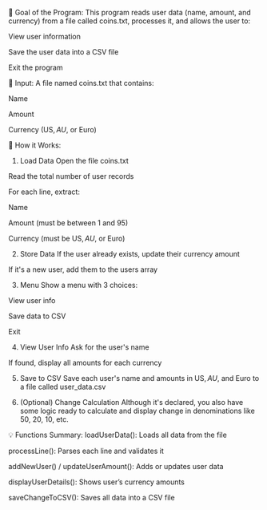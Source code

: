 🎯 Goal of the Program:
This program reads user data (name, amount, and currency) from a file called coins.txt, processes it, and allows the user to:

View user information

Save the user data into a CSV file

Exit the program

📂 Input:
A file named coins.txt that contains:

Name

Amount

Currency (US$, AU$, or Euro)

🧠 How it Works:

1. Load Data
   Open the file coins.txt

Read the total number of user records

For each line, extract:

Name

Amount (must be between 1 and 95)

Currency (must be US$, AU$, or Euro)

2. Store Data
   If the user already exists, update their currency amount

If it's a new user, add them to the users array

3. Menu
   Show a menu with 3 choices:

View user info

Save data to CSV

Exit

4. View User Info
   Ask for the user's name

If found, display all amounts for each currency

5. Save to CSV
   Save each user's name and amounts in US$, AU$, and Euro to a file called user_data.csv

6. (Optional) Change Calculation
   Although it's declared, you also have some logic ready to calculate and display change in denominations like 50, 20, 10, etc.

💡 Functions Summary:
loadUserData(): Loads all data from the file

processLine(): Parses each line and validates it

addNewUser() / updateUserAmount(): Adds or updates user data

displayUserDetails(): Shows user’s currency amounts

saveChangeToCSV(): Saves all data into a CSV file
